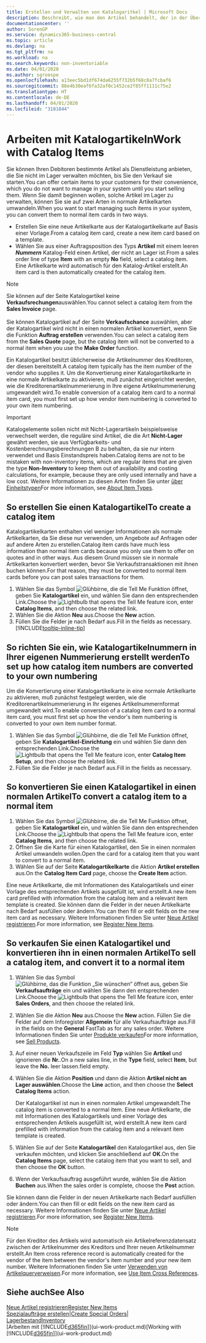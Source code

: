 ```yaml
---
title: Erstellen und Verwalten von Katalogaritkel | Microsoft Docs
description: Beschreibt, wie man den Artikel behandelt, der in der Übersicht der Artikel aber nicht in Ihrer persönlichen Artikelliste ist.
documentationcenter: ''
author: SorenGP
ms.service: dynamics365-business-central
ms.topic: article
ms.devlang: na
ms.tgt_pltfrm: na
ms.workload: na
ms.search.keywords: non-inventoriable
ms.date: 04/01/2020
ms.author: sgroespe
ms.openlocfilehash: a13eec5bd1df674da6255f732b5f68c8a7fcbaf6
ms.sourcegitcommit: 88e4b30eaf6fa32af0c1452ce2f85ff1111c75e2
ms.translationtype: HT
ms.contentlocale: de-DE
ms.lasthandoff: 04/01/2020
ms.locfileid: "3181844"
---
```

# <a name="work-with-catalog-items"></a><span data-ttu-id="d1bdb-103">Arbeiten mit Katalogartikeln</span><span class="sxs-lookup"><span data-stu-id="d1bdb-103">Work with Catalog Items</span></span>
<span data-ttu-id="d1bdb-104">Sie können Ihren Debitoren bestimmte Artikel als Dienstleistung anbieten, die Sie nicht im Lager verwalten möchten, bis Sie den Verkauf sie starten.</span><span class="sxs-lookup"><span data-stu-id="d1bdb-104">You can offer certain items to your customers for their convenience, which you do not want to manage in your system until you start selling them.</span></span> <span data-ttu-id="d1bdb-105">Wenn Sie damit beginnen wollen, solche Artikel im Lager zu verwalten, können Sie sie auf zwei Arten in normale Artikelkarten umwandeln.</span><span class="sxs-lookup"><span data-stu-id="d1bdb-105">When you want to start managing such items in your system, you can convert them to normal item cards in two ways.</span></span>

* <span data-ttu-id="d1bdb-106">Erstellen Sie eine neue Artikelkarte aus der Katalogartikelkarte auf Basis einer Vorlage.</span><span class="sxs-lookup"><span data-stu-id="d1bdb-106">From a catalog item card, create a new item card based on a template.</span></span>
* <span data-ttu-id="d1bdb-107">Wählen Sie aus einer Auftragsposition des Typs **Artikel** mit einem leeren ***Nummern*** Katalog-Feld einen Artikel, der nicht an Lager ist.</span><span class="sxs-lookup"><span data-stu-id="d1bdb-107">From a sales order line of type **Item** with an empty **No** field, select a catalog item.</span></span> <span data-ttu-id="d1bdb-108">Eine Artikelkarte wird automatisch für den Katalog-Artikel erstellt.</span><span class="sxs-lookup"><span data-stu-id="d1bdb-108">An item card is then automatically created for the catalog item.</span></span>

> [!NOTE]  
> <span data-ttu-id="d1bdb-109">Sie können auf der Seite Katalogartikel keine **Verkaufsrechungen**auswählen.</span><span class="sxs-lookup"><span data-stu-id="d1bdb-109">You cannot select a catalog item from the **Sales Invoice** page.</span></span><br /><br />
> <span data-ttu-id="d1bdb-110">Sie können Katalogartikel auf der Seite **Verkaufschance** auswählen, aber der Katalogartikel wird nicht in einen normalen Artikel konvertiert, wenn Sie die Funktion **Auftrag erstellen** verwenden.</span><span class="sxs-lookup"><span data-stu-id="d1bdb-110">You can select a catalog item from the **Sales Quote** page, but the catalog item will not be converted to a normal item when you use the **Make Order** function.</span></span>

<span data-ttu-id="d1bdb-111">Ein Katalogartikel besitzt üblicherweise die Artikelnummer des Kreditoren, der diesen bereitstellt.</span><span class="sxs-lookup"><span data-stu-id="d1bdb-111">A catalog item typically has the item number of the vendor who supplies it.</span></span> <span data-ttu-id="d1bdb-112">Um die Konvertierung einer Katalogartikelkarte in eine normale Artikelkarte zu aktivieren, muß zunächst eingerichtet werden, wie die Kreditorenartikelnummerierung in Ihre eigene Artikelnummerierung umgewandelt wird.</span><span class="sxs-lookup"><span data-stu-id="d1bdb-112">To enable conversion of a catalog item card to a normal item card, you must first set up how vendor item numbering is converted to your own item numbering.</span></span>   

> [!Important]
> <span data-ttu-id="d1bdb-113">Katalogelemente sollen nicht mit Nicht-Lagerartikeln beispielsweise verwechselt werden, die reguläre sind Artikel, die die Art **Nicht-Lager** gewährt werden, sie aus Verfügbarkeits- und Kostenberechnungsberechnungen B zu behalten, da sie nur intern verwendet und Basis Einstandspreis haben.</span><span class="sxs-lookup"><span data-stu-id="d1bdb-113">Catalog items are not to be mistaken with non-inventory items, which are regular items that are given the type **Non-Inventory** to keep them out of availability and costing calculations, for example, because they are only used internally and have a low cost.</span></span> <span data-ttu-id="d1bdb-114">Weitere Informationen zu diesen Arten finden Sie unter [über Einheitstypen](inventory-about-item-types.md)</span><span class="sxs-lookup"><span data-stu-id="d1bdb-114">For more information, see [About Item Types](inventory-about-item-types.md).</span></span>

## <a name="to-create-a-catalog-item"></a><span data-ttu-id="d1bdb-115">So erstellen Sie einen Katalogartikel</span><span class="sxs-lookup"><span data-stu-id="d1bdb-115">To create a catalog item</span></span>
<span data-ttu-id="d1bdb-116">Katalogartikelkarten enthalten viel weniger Informationen als normale Artikelkarten, da Sie diese nur verwenden, um Angebote auf Anfragen oder auf andere Arten zu erstellen.</span><span class="sxs-lookup"><span data-stu-id="d1bdb-116">Catalog item cards have much less information than normal item cards because you only use them to offer on quotes and in other ways.</span></span> <span data-ttu-id="d1bdb-117">Aus diesem Grund müssen sie in normale Artikelkarten konvertiert werden, bevor Sie Verkaufstransaktionen mit ihnen buchen können.</span><span class="sxs-lookup"><span data-stu-id="d1bdb-117">For that reason, they must be converted to normal item cards before you can post sales transactions for them.</span></span>

1. <span data-ttu-id="d1bdb-118">Wählen Sie das Symbol ![Glühbirne, die die Tell Me Funktion öffnet](media/ui-search/search_small.png "Sagen Sie mir, was Sie tun wollen"), geben Sie **Katalogartikel** ein, und wählen Sie dann den entsprechenden Link.</span><span class="sxs-lookup"><span data-stu-id="d1bdb-118">Choose the ![Lightbulb that opens the Tell Me feature](media/ui-search/search_small.png "Tell me what you want to do") icon, enter **Catalog Items**, and then choose the related link.</span></span>
2. <span data-ttu-id="d1bdb-119">Wählen Sie die Aktion **Neu** aus.</span><span class="sxs-lookup"><span data-stu-id="d1bdb-119">Choose the **New** action.</span></span>
3. <span data-ttu-id="d1bdb-120">Füllen Sie die Felder je nach Bedarf aus.</span><span class="sxs-lookup"><span data-stu-id="d1bdb-120">Fill in the fields as necessary.</span></span> [!INCLUDE[tooltip-inline-tip](includes/tooltip-inline-tip_md.md)]

## <a name="to-set-up-how-catalog-item-numbers-are-converted-to-your-own-numbering"></a><span data-ttu-id="d1bdb-121">So richten Sie ein, wie Katalogartikelnummern in Ihrer eigenen Nummerierung erstellt werden</span><span class="sxs-lookup"><span data-stu-id="d1bdb-121">To set up how catalog item numbers are converted to your own numbering</span></span>
<span data-ttu-id="d1bdb-122">Um die Konvertierung einer Katalogartikelkarte in eine normale Artikelkarte zu aktivieren, muß zunächst festgelegt werden, wie die Kreditorenartikelnummerierung in Ihr eigenes Artikelnummernformat umgewandelt wird.</span><span class="sxs-lookup"><span data-stu-id="d1bdb-122">To enable conversion of a catalog item card to a normal item card, you must first set up how the vendor's item numbering is converted to your own item number format.</span></span>

1. <span data-ttu-id="d1bdb-123">Wählen Sie das Symbol ![Glühbirne, die die Tell Me Funktion öffnet](media/ui-search/search_small.png "Sagen Sie mir, was Sie tun wollen"), geben Sie **Katalogartikel-Einrichtung** ein und wählen Sie dann den entsprechenden Link.</span><span class="sxs-lookup"><span data-stu-id="d1bdb-123">Choose the ![Lightbulb that opens the Tell Me feature](media/ui-search/search_small.png "Tell me what you want to do") icon, enter **Catalog Item Setup**, and then choose the related link.</span></span>
2. <span data-ttu-id="d1bdb-124">Füllen Sie die Felder je nach Bedarf aus.</span><span class="sxs-lookup"><span data-stu-id="d1bdb-124">Fill in the fields as necessary.</span></span>

## <a name="to-convert-a-catalog-item-to-a-normal-item"></a><span data-ttu-id="d1bdb-125">So konvertieren Sie einen Katalogartikel in einen normalen Artikel</span><span class="sxs-lookup"><span data-stu-id="d1bdb-125">To convert a catalog item to a normal item</span></span>
1. <span data-ttu-id="d1bdb-126">Wählen Sie das Symbol ![Glühbirne, die die Tell Me Funktion öffnet](media/ui-search/search_small.png "Was möchten Sie tun?"), geben Sie **Katalogartikel** ein, und wählen Sie dann den entsprechenden Link.</span><span class="sxs-lookup"><span data-stu-id="d1bdb-126">Choose the ![Lightbulb that opens the Tell Me feature](media/ui-search/search_small.png "Tell me what you want to do") icon, enter **Catalog Items**, and then choose the related link.</span></span>
2. <span data-ttu-id="d1bdb-127">Öffnen Sie die Karte für einen Katalogartikel, den Sie in einen normalen Artikel umwandeln wollen.</span><span class="sxs-lookup"><span data-stu-id="d1bdb-127">Open the card for a catalog item that you want to convert to a normal item.</span></span>
3. <span data-ttu-id="d1bdb-128">Wählen Sie auf der Seite **Katalogartikelkarte** die Aktion **Artikel erstellen** aus.</span><span class="sxs-lookup"><span data-stu-id="d1bdb-128">On the **Catalog Item Card** page, choose the **Create Item** action.</span></span>

<span data-ttu-id="d1bdb-129">Eine neue Artikelkarte, die mit Informationen des Katalogartikels und einer Vorlage des entsprechenden Artikels ausgefüllt ist, wird erstellt.</span><span class="sxs-lookup"><span data-stu-id="d1bdb-129">A new item card prefilled with information from the catalog item and a relevant item template is created.</span></span> <span data-ttu-id="d1bdb-130">Sie können dann die Felder in der neuen Artikelkarte nach Bedarf ausfüllen oder ändern.</span><span class="sxs-lookup"><span data-stu-id="d1bdb-130">You can then fill or edit fields on the new item card as necessary.</span></span> <span data-ttu-id="d1bdb-131">Weitere Informationen finden Sie unter [Neue Artikel registrieren](inventory-how-register-new-items.md).</span><span class="sxs-lookup"><span data-stu-id="d1bdb-131">For more information, see [Register New Items](inventory-how-register-new-items.md).</span></span>

## <a name="to-sell-a-catalog-item-and-convert-it-to-a-normal-item"></a><span data-ttu-id="d1bdb-132">So verkaufen Sie einen Katalogartikel und konvertieren ihn in einen normalen Artikel</span><span class="sxs-lookup"><span data-stu-id="d1bdb-132">To sell a catalog item, and convert it to a normal item</span></span>
1. <span data-ttu-id="d1bdb-133">Wählen Sie das Symbol ![Glühbirne, das die Funktion „Sie wünschen“ öffnet](media/ui-search/search_small.png "Tell Me-Funktion") aus, geben Sie **Verkaufsaufträge** ein und wählen Sie dann den entsprechenden Link.</span><span class="sxs-lookup"><span data-stu-id="d1bdb-133">Choose the ![Lightbulb that opens the Tell Me feature](media/ui-search/search_small.png "Tell me what you want to do") icon, enter **Sales Orders**, and then choose the related link.</span></span>
2. <span data-ttu-id="d1bdb-134">Wählen Sie die Aktion **Neu** aus.</span><span class="sxs-lookup"><span data-stu-id="d1bdb-134">Choose the **New** action.</span></span> <span data-ttu-id="d1bdb-135">Füllen Sie die Felder auf dem Inforegister **Allgemein** für alle Verkaufsaufträge aus.</span><span class="sxs-lookup"><span data-stu-id="d1bdb-135">Fill in the fields on the **General** FastTab as for any sales order.</span></span> <span data-ttu-id="d1bdb-136">Weitere Informationen finden Sie unter [Produkte verkaufen](sales-how-sell-products.md)</span><span class="sxs-lookup"><span data-stu-id="d1bdb-136">For more information, see [Sell Products](sales-how-sell-products.md).</span></span>
3. <span data-ttu-id="d1bdb-137">Auf einer neuen Verkaufszeile im Feld **Typ** wählen Sie **Artikel** und ignorieren die **Nr.**.</span><span class="sxs-lookup"><span data-stu-id="d1bdb-137">On a new sales line, in the **Type** field, select **Item**, but leave the **No.**</span></span> <span data-ttu-id="d1bdb-138">leer lassen.</span><span class="sxs-lookup"><span data-stu-id="d1bdb-138">field empty.</span></span>
4. <span data-ttu-id="d1bdb-139">Wählen Sie die Aktion **Position** und dann die Aktion **Artikel nicht an Lager auswählen**.</span><span class="sxs-lookup"><span data-stu-id="d1bdb-139">Choose the **Line** action, and then choose the **Select Catalog Items** action.</span></span>

    <span data-ttu-id="d1bdb-140">Der Katalogartikel ist nun in einen normalen Artikel umgewandelt.</span><span class="sxs-lookup"><span data-stu-id="d1bdb-140">The catalog item is converted to a normal item.</span></span> <span data-ttu-id="d1bdb-141">Eine neue Artikelkarte, die mit Informationen des Katalogartikels und einer Vorlage des entsprechenden Artikels ausgefüllt ist, wird erstellt.</span><span class="sxs-lookup"><span data-stu-id="d1bdb-141">A new item card prefilled with information from the catalog item and a relevant item template is created.</span></span>
5. <span data-ttu-id="d1bdb-142">Wählen Sie auf der Seite **Katalogartikel** den Katalogartikel aus, den Sie verkaufen möchten, und klicken Sie anschließend auf **OK**.</span><span class="sxs-lookup"><span data-stu-id="d1bdb-142">On the **Catalog Items** page, select the catalog item that you want to sell, and then choose the **OK** button.</span></span>
6. <span data-ttu-id="d1bdb-143">Wenn der Verkaufsauftrag ausgeführt wurde, wählen Sie die Aktion **Buchen** aus.</span><span class="sxs-lookup"><span data-stu-id="d1bdb-143">When the sales order is complete, choose the **Post** action.</span></span>

<span data-ttu-id="d1bdb-144">Sie können dann die Felder in der neuen Artikelkarte nach Bedarf ausfüllen oder ändern.</span><span class="sxs-lookup"><span data-stu-id="d1bdb-144">You can then fill or edit fields on the new item card as necessary.</span></span> <span data-ttu-id="d1bdb-145">Weitere Informationen finden Sie unter [Neue Artikel registrieren](inventory-how-register-new-items.md).</span><span class="sxs-lookup"><span data-stu-id="d1bdb-145">For more information, see [Register New Items](inventory-how-register-new-items.md).</span></span>

> [!NOTE]  
>   <span data-ttu-id="d1bdb-146">Für den Kreditor des Artikels wird automatisch ein Artikelreferenzdatensatz zwischen der Artikelnummer des Kreditors und Ihrer neuen Artikelnummer erstellt.</span><span class="sxs-lookup"><span data-stu-id="d1bdb-146">An Item cross reference record is automatically created for the vendor of the item between the vendor's item number and your new item number.</span></span> <span data-ttu-id="d1bdb-147">Weitere Informationen finden Sie unter [Verwenden von Artikelquerverweisen](inventory-how-use-item-cross-refs.md).</span><span class="sxs-lookup"><span data-stu-id="d1bdb-147">For more information, see [Use Item Cross References](inventory-how-use-item-cross-refs.md).</span></span>

## <a name="see-also"></a><span data-ttu-id="d1bdb-148">Siehe auch</span><span class="sxs-lookup"><span data-stu-id="d1bdb-148">See Also</span></span>
[<span data-ttu-id="d1bdb-149">Neue Artikel registrieren</span><span class="sxs-lookup"><span data-stu-id="d1bdb-149">Register New Items</span></span>](inventory-how-register-new-items.md)  
<span data-ttu-id="d1bdb-150">[Spezialaufträge erstellen](sales-how-to-create-special-orders.md)|</span><span class="sxs-lookup"><span data-stu-id="d1bdb-150">[Create Special Orders](sales-how-to-create-special-orders.md)|</span></span>  
[<span data-ttu-id="d1bdb-151">Lagerbestand</span><span class="sxs-lookup"><span data-stu-id="d1bdb-151">Inventory</span></span>](inventory-manage-inventory.md)  
<span data-ttu-id="d1bdb-152">[Arbeiten mit [!INCLUDE[d365fin](includes/d365fin_md.md)]](ui-work-product.md)</span><span class="sxs-lookup"><span data-stu-id="d1bdb-152">[Working with [!INCLUDE[d365fin](includes/d365fin_md.md)]](ui-work-product.md)</span></span>
